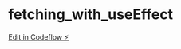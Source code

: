 # fetching_with_useEffect

[Edit in Codeflow ⚡️](https://stackblitz.com/~/github.com/grouls/fetching_with_useEffect)
